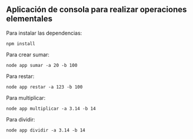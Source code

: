 ## Aplicación de consola para realizar operaciones elementales

Para instalar las dependencias:
```
npm install
```

Para crear sumar:
```
node app sumar -a 20 -b 100
```

Para restar:
```
node app restar -a 123 -b 100
```

Para multiplicar:
```
node app multiplicar -a 3.14 -b 14
```

Para dividir:
```
node app dividir -a 3.14 -b 14
```



